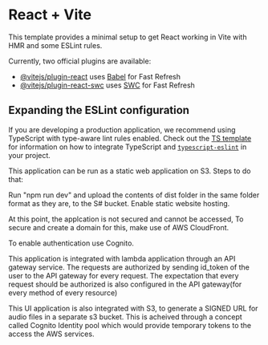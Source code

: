 # React + Vite

This template provides a minimal setup to get React working in Vite with HMR and some ESLint rules.

Currently, two official plugins are available:

- [@vitejs/plugin-react](https://github.com/vitejs/vite-plugin-react/blob/main/packages/plugin-react) uses [Babel](https://babeljs.io/) for Fast Refresh
- [@vitejs/plugin-react-swc](https://github.com/vitejs/vite-plugin-react/blob/main/packages/plugin-react-swc) uses [SWC](https://swc.rs/) for Fast Refresh

## Expanding the ESLint configuration

If you are developing a production application, we recommend using TypeScript with type-aware lint rules enabled. Check out the [TS template](https://github.com/vitejs/vite/tree/main/packages/create-vite/template-react-ts) for information on how to integrate TypeScript and [`typescript-eslint`](https://typescript-eslint.io) in your project.

This application can be run as a static web application on S3. Steps to do that:

Run "npm run dev" and upload the contents of dist folder in the same folder format as they are, to the S# bucket. Enable static website hosting.

At this point, the applcation is not secured and cannot be accessed, To secure and create a domain for this, make use of AWS CloudFront. 

To enable authentication use Cognito. 

This application is integrated with lambda application through an API gateway service. The requests are authorized by sending id_token of the user to the API gateway for every request. The expectation that every request should be authorized is also configured in the API gateway(for every method of every resource)

This UI application is also integrated with S3, to generate a SIGNED URL for audio files in a separate s3 bucket. This is acheived through a concept called Cognito Identity pool which would provide temporary tokens to the access the AWS services.
